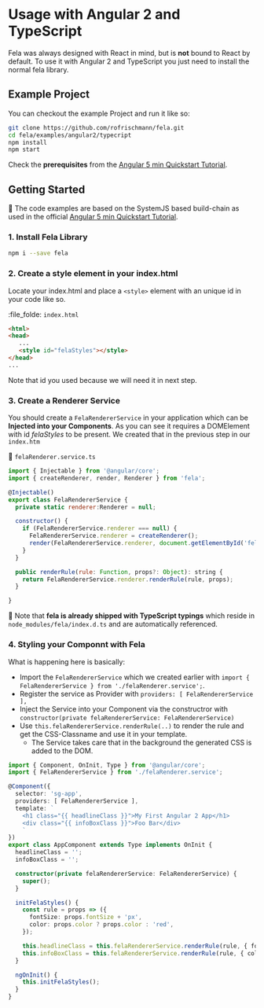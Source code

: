 # Usage with Angular 2 and TypeScript

Fela was always designed with React in mind, but is **not** bound to React by default. 
To use it with Angular 2 and TypeScript you just need to install the normal fela library.

## Example Project

You can checkout the example Project and run it like so:

```sh
git clone https://github.com/rofrischmann/fela.git
cd fela/examples/angular2/typecript
npm install
npm start
```

Check the **prerequisites** from the [Angular 5 min Quickstart Tutorial](https://angular.io/docs/ts/latest/quickstart.html).


## Getting Started

:red_circle: The code examples are based on the SystemJS based build-chain as used in the official [Angular 5 min Quickstart Tutorial](https://angular.io/docs/ts/latest/quickstart.html).
 
### 1. Install Fela Library
 
```sh
npm i --save fela
```


### 2. Create a style element in your index.html

Locate your index.html and place a `<style>` element with an unique id in your code like so.

:file_folde: `index.html`
```html
<html>
<head>
   ...
   <style id="felaStyles"></style>
</head>
...
```

Note that id you used because we will need it in next step.

### 3. Create a Renderer Service

You should create a `FelaRendererService` in your application which can be **Injected into your Components**. 
As you can see it requires a DOMElement with id *felaStyles* to be present. We created that in the previous step in our `index.htm`
 
:file_folder: `felaRenderer.service.ts`

```javascript
import { Injectable } from '@angular/core';
import { createRenderer, render, Renderer } from 'fela';

@Injectable()
export class FelaRendererService {
  private static renderer:Renderer = null;

  constructor() {
    if (FelaRendererService.renderer === null) {
      FelaRendererService.renderer = createRenderer();
      render(FelaRendererService.renderer, document.getElementById('felaStyles'));
    }
  }

  public renderRule(rule: Function, props?: Object): string {
    return FelaRendererService.renderer.renderRule(rule, props);
  }

}
```


:red_circle: Note that **fela is already shipped with TypeScript typings** which reside in `node_modules/fela/index.d.ts` and are automatically referenced.

### 4. Styling your Componnt with Fela

What is happening here is basically:

  * Import the `FelaRendererService` which we created earlier with `import { FelaRendererService } from './felaRenderer.service';`.
  * Register the service as Provider with `providers: [ FelaRendererService ],`
  * Inject the Service into your Component via the constructror with `constructor(private felaRendererService: FelaRendererService)`
  * Use `this.felaRendererService.renderRule(..)` to render the rule and get the CSS-Classname and use it in your template. 
    * The Service takes care that in the background the generated CSS is added to the DOM.

```typescript
import { Component, OnInit, Type } from '@angular/core';
import { FelaRendererService } from './felaRenderer.service';

@Component({
  selector: 'sg-app',
  providers: [ FelaRendererService ],
  template: `
    <h1 class="{{ headlineClass }}">My First Angular 2 App</h1>
    <div class="{{ infoBoxClass }}">Foo Bar</div>
    `
})
export class AppComponent extends Type implements OnInit {
  headlineClass = '';
  infoBoxClass = '';

  constructor(private felaRendererService: FelaRendererService) {
    super();
  }

  initFelaStyles() {
    const rule = props => ({
      fontSize: props.fontSize + 'px',
      color: props.color ? props.color : 'red',
    });

    this.headlineClass = this.felaRendererService.renderRule(rule, { fontSize: 20 });
    this.infoBoxClass = this.felaRendererService.renderRule(rule, { color: '#00ff00' });
  }

  ngOnInit() {
    this.initFelaStyles();
  }
}
```

